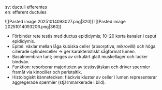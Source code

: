 sv: ductuli efferentes  
en: efferent ductules

![[Pasted image 20251014093027.png|320]]
![[Pasted image 20251014093206.png|360]]

- Förbinder rete testis med ductus epididymis; 10–20 korta kanaler i caput epididymis.
- Epitel: växlar mellan låga kubiska celler (absorptiva, mikrovilli) och höga cilierade cylinderceller → ger karakteristiskt sågformat lumen.
- Basalmembran tunt; omges av cirkulärt glatt muskellager och lucker bindväv.
- Funktion: resorberar majoriteten av testisvätskan och driver spermier framåt via kinocilier och peristaltik.
- Histologiskt kännetecken: fläckvis kluster av celler i lumen representerar aggregerade spermier (stjärnmarkerade i bild).
